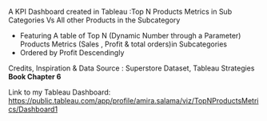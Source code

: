 A KPI Dashboard created in Tableau :Top N Products Metrics in Sub Categories Vs All other Products in the Subcategory 

* Featuring A table of Top N (Dynamic Number through a Parameter) Products Metrics (Sales , Profit & total orders)in Subcategories 
* Ordered by Profit Descendingly 


Credits, Inspiration & Data Source : Superstore Dataset,  Tableau Strategies **Book Chapter 6**


Link to my Tableau Dashboard: https://public.tableau.com/app/profile/amira.salama/viz/TopNProductsMetrics/Dashboard1
